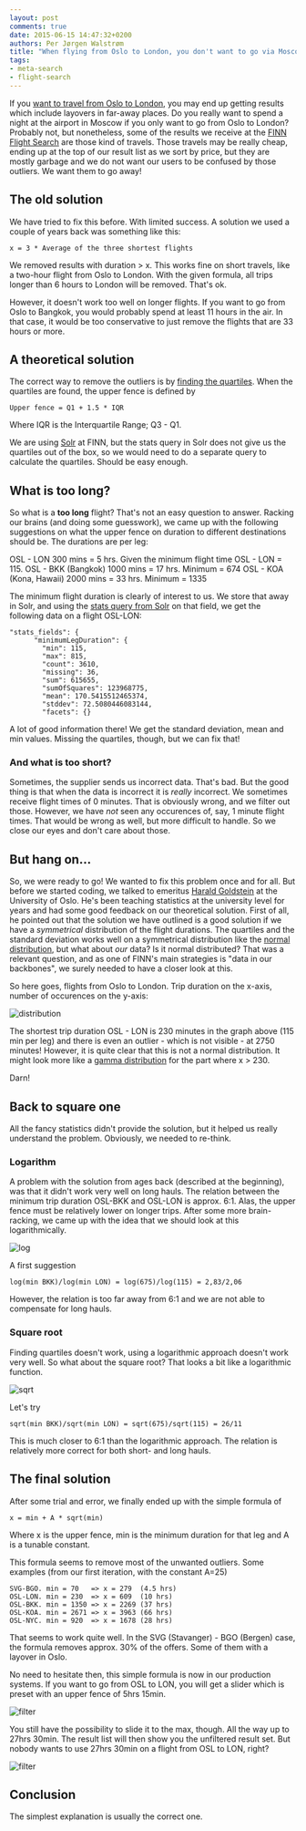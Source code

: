 ```yaml
---
layout: post
comments: true
date: 2015-06-15 14:47:32+0200
authors: Per Jørgen Walstrøm
title: "When flying from Oslo to London, you don't want to go via Moscow"
tags:
- meta-search
- flight-search
---
```


If you [want to travel from Oslo to London](http://www.finn.no/reise/flybilletter/resultat?tripType=roundtrip&requestedOrigin=OSL.METROPOLITAN_AREA&requestedDestination=LON.METROPOLITAN_AREA&requestedOrigin2=&requestedDestination2=&requestedDepartureDate=11.11.2015&requestedReturnDate=13.11.2015&numberOfAdults=1&numberOfChildren=0&cabinType=economy), you may end up getting results which include layovers in far-away places. Do you really want to spend a night at the airport in Moscow if you only want to go from Oslo to London? Probably not, but nonetheless, some of the results we receive at the [FINN Flight Search](http://www.finn.no/reise/flybilletter/) are those kind of travels. Those travels may be really cheap, ending up at the top of our result list as we sort by price, but they are mostly garbage and we do not want our users to be confused by those outliers. We want them to go away!

## The old solution
We have tried to fix this before. With limited success. A solution we used a couple of years back was something like this:

```
x = 3 * Average of the three shortest flights
```

We removed results with duration > x. This works fine on short travels, like a two-hour flight from Oslo to London. With the given formula, all trips longer than 6 hours to London will be removed. That's ok.

However, it doesn't work too well on longer flights. If you want to go from Oslo to Bangkok, you would probably spend at least 11 hours in the air. In that case, it would be too conservative to just remove the flights that are 33 hours or more.

## A theoretical solution
The correct way to remove the outliers is by [finding the quartiles](http://en.wikipedia.org/wiki/Quartile). When the quartiles are found, the upper fence is defined by 

```
Upper fence = Q1 + 1.5 * IQR
```

Where IQR is the Interquartile Range; Q3 - Q1. 

We are using [Solr](http://lucene.apache.org/solr/) at FINN, but the stats query in Solr does not give us the quartiles out of the box, so we would need to do a separate query to calculate the quartiles. Should be easy enough.

## What is too long?
So what is a **too long** flight? That's not an easy question to answer. Racking our brains (and doing some guesswork), we came up with the following suggestions on what the upper fence on duration to different destinations should be. The durations are per leg:

OSL - LON 300 mins = 5 hrs. Given the minimum flight time OSL - LON = 115.
OSL - BKK (Bangkok) 1000 mins = 17 hrs. Minimum = 674
OSL - KOA (Kona, Hawaii) 2000 mins = 33 hrs. Minimum = 1335

The minimum flight duration is clearly of interest to us. We store that away in Solr, and using the [stats query from Solr](http://wiki.apache.org/solr/StatsComponent) on that field, we get the following data on a flight OSL-LON:

```
"stats_fields": {
      "minimumLegDuration": {
        "min": 115,
        "max": 815,
        "count": 3610,
        "missing": 36,
        "sum": 615655,
        "sumOfSquares": 123968775,
        "mean": 170.5415512465374,
        "stddev": 72.5080446083144,
        "facets": {}
```

A lot of good information there! We get the standard deviation, mean and min values. Missing the quartiles, though, but we can fix that! 

### And what is too short?

Sometimes, the supplier sends us incorrect data. That's bad. But the good thing is that when the data is incorrect it is *really* incorrect. We sometimes receive flight times of 0 minutes. That is obviously wrong, and we filter out those. However, we have *not* seen any occurences of, say, 1 minute flight times. That would be wrong as well, but more difficult to handle. So we close our eyes and don't care about those.

## But hang on...
So, we were ready to go! We wanted to fix this problem once and for all. But before we started coding, we talked to emeritus [Harald Goldstein](http://www.sv.uio.no/econ/english/people/aca/haraldg/index.html) at the University of Oslo. He's been teaching statistics at the university level for years and had some good feedback on our theoretical solution. First of all, he pointed out that the solution we have outlined is a good solution if we have a *symmetrical* distribution of the flight durations. The quartiles and the standard deviation works well on a symmetrical distribution like the [normal distribution](https://en.wikipedia.org/wiki/Normal_distribution), but what about *our* data? Is it normal distributed? That was a relevant question, and as one of FINN's main strategies is "data in our backbones", we surely needed to have a closer look at this.

So here goes, flights from Oslo to London. Trip duration on the x-axis, number of occurences on the y-axis:

![distribution](/images/2015-06-09-removing-long-travels-in-the-flight-search/osl_lon_distribution.png "tripDuration on the x-axis, number of occurences on the y-axis")

The shortest trip duration OSL - LON is 230 minutes in the graph above (115 min per leg) and there is even an outlier - which is not visible - at 2750 minutes! However, it is quite clear that this is not a normal distribution. It might look more like a [gamma distribution](https://en.wikipedia.org/wiki/Gamma_distribution) for the part where x > 230. 

Darn!

## Back to square one
All the fancy statistics didn't provide the solution, but it helped us really understand the problem. Obviously, we needed to re-think.

### Logarithm
A problem with the solution from ages back (described at the beginning), was that it didn't work very well on long hauls. The relation between the minimum trip duration OSL-BKK and OSL-LON is approx. 6:1. Alas, the upper fence must be relatively lower on longer trips. After some more brain-racking, we came up with the idea that we should look at this logarithmically. 

![log](/images/2015-06-09-removing-long-travels-in-the-flight-search/log.png "a logartihmic graph")

A first suggestion 

```
log(min BKK)/log(min LON) = log(675)/log(115) = 2,83/2,06
```

However, the relation is too far away from 6:1 and we are not able to compensate for long hauls.

### Square root
Finding quartiles doesn't work, using a logarithmic approach doesn't work very well. So what about the square root? That looks a bit like a logarithmic function.

![sqrt](/images/2015-06-09-removing-long-travels-in-the-flight-search/sqrt.png "Square root")

Let's try

```
sqrt(min BKK)/sqrt(min LON) = sqrt(675)/sqrt(115) = 26/11
```

This is much closer to 6:1 than the logarithmic approach. The relation is relatively more correct for both short- and long hauls. 

## The final solution
After some trial and error, we finally ended up with the simple formula of

```
x = min + A * sqrt(min)
```
Where x is the upper fence, min is the minimum duration for that leg and A is a tunable constant.

This formula seems to remove most of the unwanted outliers. Some examples (from our first iteration, with the constant A=25)

```
SVG-BGO. min = 70   => x = 279  (4.5 hrs)
OSL-LON. min = 230  => x = 609  (10 hrs)
OSL-BKK. min = 1350 => x = 2269 (37 hrs)
OSL-KOA. min = 2671 => x = 3963 (66 hrs)
OSL-NYC. min = 920  => x = 1678 (28 hrs)
```

That seems to work quite well. In the SVG (Stavanger) - BGO (Bergen) case, the formula removes approx. 30% of the offers. Some of them with a layover in Oslo. 

No need to hesitate then, this simple formula is now in our production systems. If you want to go from OSL to LON, you will get a slider which is preset with an upper fence of 5hrs 15min.

![filter](/images/2015-06-09-removing-long-travels-in-the-flight-search/enabled_filter.png "Enabled filter")

You still have the possibility to slide it to the max, though. All the way up to 27hrs 30min. The result list will then show you the unfiltered result set. But nobody wants to use 27hrs 30min on a flight from OSL to LON, right?

![filter](/images/2015-06-09-removing-long-travels-in-the-flight-search/disabled_filter.png "Disabled filter")

## Conclusion
The simplest explanation is usually the correct one.
